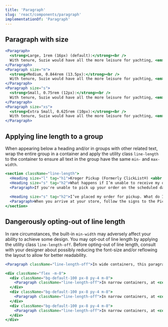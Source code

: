 ```yaml
---
title: 'Paragraph'
slug: 'react/components/paragraph'
implementationOf: 'Paragraph'
---
```


## Paragraph with size

```jsx
<Paragraph>
  <strong>Large, 1rem (16px) (default):</strong><br />
  With tenure, Suzie would have all the more leisure for yachting, <em>but her publications are no good</em>. The beige hue on the waters of the loch impressed all, including the French queen, before she heard that symphony again, just as young Arthur wanted.
</Paragraph>
<Paragraph size="m">
  <strong>Medium, 0.844rem (13.5px):</strong><br />
  With tenure, Suzie would have all the more leisure for yachting, <em>but her publications are no good</em>. The beige hue on the waters of the loch impressed all, including the French queen, before she heard that symphony again, just as young Arthur wanted.
</Paragraph>
<Paragraph size="s">
  <strong>Small, 0.75rem (12px):</strong><br />
  With tenure, Suzie would have all the more leisure for yachting, <em>but her publications are no good</em>. The beige hue on the waters of the loch impressed all, including the French queen, before she heard that symphony again, just as young Arthur wanted.
</Paragraph>
<Paragraph size="xs">
  <strong>Extra Small, 0.625rem (10px):</strong><br />
  With tenure, Suzie would have all the more leisure for yachting, <em>but her publications are no good</em>. The beige hue on the waters of the loch impressed all, including the French queen, before she heardthat symphony again, just as young Arthur wanted.
</Paragraph>
```

## Applying line length to a group

When appearing below a heading and/or in groups with other related text, wrap the entire group in a container and apply the utility class `line-length` to the container to ensure all text in the group have the same `min-` and `max-width`.

```jsx
<section className="line-length">
  <Heading size="l" tag="h1">Kroger Pickup (Formerly ClickList®) <abbr title="Frequently Asked Questions">FAQ</abbr></Heading>
  <Heading size="s" tag="h2">What happens if I’m unable to receive my order on the day I’m scheduled to do so?</Heading>
  <Paragraph>If you're unable to pick up your order on the scheduled date, the items in your order will be restocked in the store, and you'll need to place your order again on the Pickup site.</Paragraph>
  
  <Heading size="s" tag="h2">I’ve placed my order for pickup. What do I do when I arrive at my pickup location?</Heading>
  <Paragraph>When you arrive at your store, follow the signs to the Pickup area. Call the number on the sign to let us know you’ve arrived. An Associate will bring your order out to your vehicle. We’ll load your groceries, and you’ll be on your way in minutes!</Paragraph>
</section>
```

## Dangerously opting-out of line length

In rare circumstances, the built-in `min-width` may adversely affect your ability to achieve some design. You may opt-out of line length by applying the utility class `line-length-off`. Before opting-out of line length, consult with your designer about possibly reducing the font-size and/or reflowing the layout to allow for better readability.

```jsx
<Paragraph className="line-length-off">In wide containers, this paragraph may have more than 75 characters per line. It is bad practice to opt-out of line length to <em>fill</em> a container; instead let the container grow beyond the text.</Paragraph>

<div className="flex -m-8">
  <div className="bg-default-100 px-8 py-4 m-8">
    <Paragraph className="line-length-off">In narrow containers, at <code>size="l"</code>, this paragraph has fewer than 40 characters per line. Before opting-out of line length, consult with your designer about possibly reducing the font-size and/or reflowing the layout to allow for better readability.</Paragraph>
  </div>
  <div className="bg-default-100 px-8 py-4 m-8">
    <Paragraph className="line-length-off">In narrow containers, at <code>size="l"</code>, this paragraph has fewer than 40 characters per line. Before opting-out of line length, consult with your designer about possibly reducing the font-size and/or reflowing the layout to allow for better readability.</Paragraph>
  </div>
  <div className="bg-default-100 px-8 py-4 m-8">
    <Paragraph className="line-length-off">In narrow containers, at <code>size="l"</code>, this paragraph has fewer than 40 characters per line. Before opting-out of line length, consult with your designer about possibly reducing the font-size and/or reflowing the layout to allow for better readability.</Paragraph>
  </div>
</div>
```